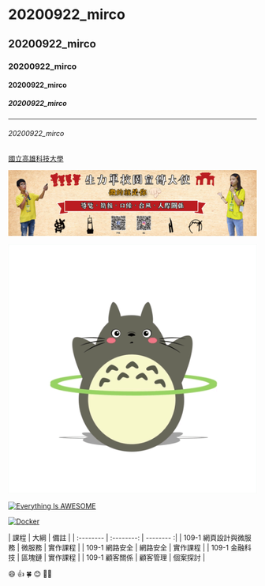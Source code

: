 # 20200922_mirco
## 20200922_mirco
###  20200922_mirco
#### 20200922_mirco
#####  20200922_mirco
---------
######  20200922_mirco

[國立高雄科技大學](https://www.nkust.edu.tw/)

![NKUST](school.jpg "活力圖檔")

![DODOLU](DODOLU.gif "豆豆龍")

[![Everything Is AWESOME](https://img.youtube.com/vi/StTqXEQ2l-Y/0.jpg)](https://www.youtube.com/watch?v=StTqXEQ2l-Y "Everything Is AWESOME")

[![Docker](https://img.youtube.com/vi/pa1Zao1Hy2c/0.jpg)](https://www.youtube.com/watch?v=pa1Zao1Hy2c "It's Docker")


| 課程 | 大綱 | 備註 |
| :-------- | :--------: | -------- :|
|   109-1 網頁設計與微服務   | 微服務     | 實作課程     |
|   109-1 網路安全   | 網路安全     | 實作課程     |
|   109-1 金融科技   | 區塊鏈     | 實作課程     |
|   109-1 顧客關係   | 顧客管理    | 個案探討     |

:smile:
:+1:
:four_leaf_clover:
:blush:
:ok_woman:
